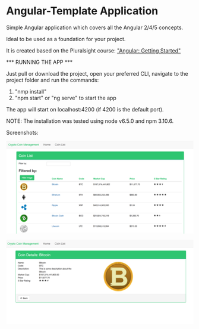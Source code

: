 # Angular-Template Application

Simple Angular application which covers all the Angular 2/4/5 concepts.

Ideal to be used as a foundation for your project.

It is created based on the Pluralsight course: ["Angular: Getting Started"](http://bit.ly/Angular-GettingStarted)


*** RUNNING THE APP ***

Just pull or download the project, open your preferred CLI, navigate to the project folder and run the commands: 
1. "nmp install"
2. "npm start" or "ng serve" to start the app

The app will start on localhost:4200 (if 4200 is the default port).

NOTE: The installation was tested using node v6.5.0 and npm 3.10.6.


Screenshots:

![Alt text](./CCM_Screenshot_1.png?raw=true "Coin List Page")

![Alt text](./CCM_Screenshot_2.png?raw=true "Coin Details Page")

